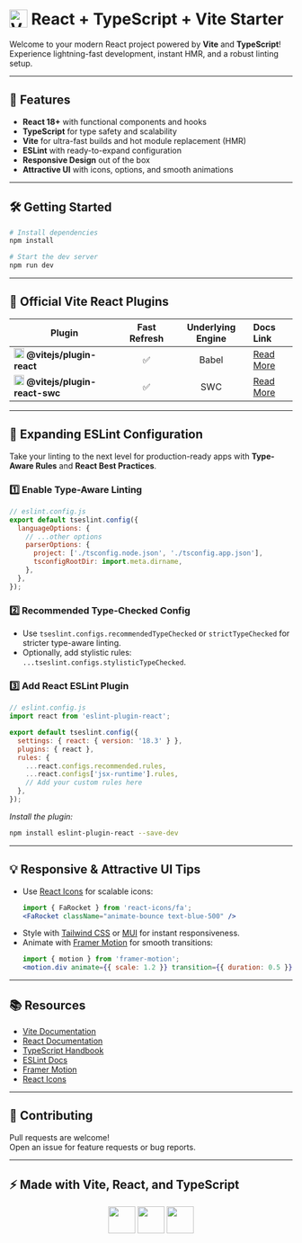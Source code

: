 # <img src="https://vitejs.dev/logo.svg" alt="Vite Logo" width="32" align="top"/> React + TypeScript + Vite Starter

Welcome to your modern React project powered by **Vite** and **TypeScript**!  
Experience lightning-fast development, instant HMR, and a robust linting setup.

---

## 🚀 Features

- **React 18+** with functional components and hooks
- **TypeScript** for type safety and scalability
- **Vite** for ultra-fast builds and hot module replacement (HMR)
- **ESLint** with ready-to-expand configuration
- **Responsive Design** out of the box
- **Attractive UI** with icons, options, and smooth animations

---

## 🛠️ Getting Started

```bash
# Install dependencies
npm install

# Start the dev server
npm run dev
```

---

## 🔌 Official Vite React Plugins

| Plugin                                       | Fast Refresh | Underlying Engine | Docs Link                               |
|-----------------------------------------------|:------------:|:-----------------:|:----------------------------------------|
| <img src="https://vitejs.dev/logo.svg" width="18"/> **@vitejs/plugin-react**     | ✅           | Babel            | [Read More](https://vitejs.dev/plugins/react)         |
| <img src="https://swc.rs/favicon.ico" width="18"/> **@vitejs/plugin-react-swc**  | ✅           | SWC              | [Read More](https://vitejs.dev/plugins/react-swc)     |

---

## 📏 Expanding ESLint Configuration

Take your linting to the next level for production-ready apps with **Type-Aware Rules** and **React Best Practices**.

### 1️⃣ Enable Type-Aware Linting

```js
// eslint.config.js
export default tseslint.config({
  languageOptions: {
    // ...other options
    parserOptions: {
      project: ['./tsconfig.node.json', './tsconfig.app.json'],
      tsconfigRootDir: import.meta.dirname,
    },
  },
});
```

### 2️⃣ Recommended Type-Checked Config

- Use `tseslint.configs.recommendedTypeChecked` or `strictTypeChecked` for stricter type-aware linting.
- Optionally, add stylistic rules: `...tseslint.configs.stylisticTypeChecked`.

### 3️⃣ Add React ESLint Plugin

```js
// eslint.config.js
import react from 'eslint-plugin-react';

export default tseslint.config({
  settings: { react: { version: '18.3' } },
  plugins: { react },
  rules: {
    ...react.configs.recommended.rules,
    ...react.configs['jsx-runtime'].rules,
    // Add your custom rules here
  },
});
```

*Install the plugin:*
```bash
npm install eslint-plugin-react --save-dev
```

---

## 💡 Responsive & Attractive UI Tips

- Use [React Icons](https://react-icons.github.io/react-icons/) for scalable icons:
  ```jsx
  import { FaRocket } from 'react-icons/fa';
  <FaRocket className="animate-bounce text-blue-500" />
  ```
- Style with [Tailwind CSS](https://tailwindcss.com/) or [MUI](https://mui.com/) for instant responsiveness.
- Animate with [Framer Motion](https://www.framer.com/motion/) for smooth transitions:
  ```jsx
  import { motion } from 'framer-motion';
  <motion.div animate={{ scale: 1.2 }} transition={{ duration: 0.5 }}>Hello!</motion.div>
  ```

---

## 📚 Resources

- [Vite Documentation](https://vitejs.dev/)
- [React Documentation](https://react.dev/)
- [TypeScript Handbook](https://www.typescriptlang.org/docs/)
- [ESLint Docs](https://eslint.org/docs/latest/)
- [Framer Motion](https://www.framer.com/motion/)
- [React Icons](https://react-icons.github.io/react-icons/)

---

## 🤝 Contributing

Pull requests are welcome!  
Open an issue for feature requests or bug reports.

---

## ⚡ Made with Vite, React, and TypeScript

<div align="center">
  <img src="https://vitejs.dev/logo.svg" width="48" />
  <img src="https://reactjs.org/favicon.ico" width="48" />
  <img src="https://www.typescriptlang.org/favicon-32x32.png" width="48" />
</div>
